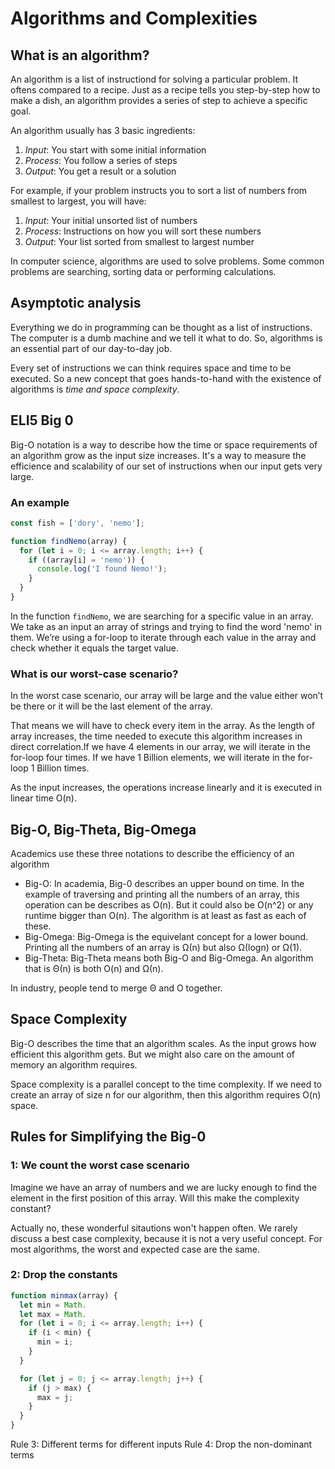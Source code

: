 # Algorithms and Complexities

## What is an algorithm?

An algorithm is a list of instructiond for solving a particular problem. It oftens compared to a recipe. Just as a recipe tells you step-by-step how to make a dish, an algorithm provides a series of step to achieve a specific goal.

An algorithm usually has 3 basic ingredients:

1. _Input_: You start with some initial information
2. _Process_: You follow a series of steps
3. _Output_: You get a result or a solution

For example, if your problem instructs you to sort a list of numbers from smallest to largest, you will have:

1. _Input_: Your initial unsorted list of numbers
2. _Process_: Instructions on how you will sort these numbers
3. _Output_: Your list sorted from smallest to largest number

In computer science, algorithms are used to solve problems. Some common problems are searching, sorting data or performing calculations.

## Asymptotic analysis

Everything we do in programming can be thought as a list of instructions. The computer is a dumb machine and we tell it what to do. So, algorithms is an essential part of our day-to-day job.

Every set of instructions we can think requires space and time to be executed. So a new concept that goes hands-to-hand with the existence of algorithms is _time and space complexity_.

## ELI5 Big 0

Big-O notation is a way to describe how the time or space requirements of an algorithm grow as the input size increases. It's a way to measure the efficience and scalability of our set of instructions when our input gets very large.

### An example

```javascript
const fish = ['dory', 'nemo'];

function findNemo(array) {
  for (let i = 0; i <= array.length; i++) {
    if ((array[i] = 'nemo')) {
      console.log('I found Nemo!');
    }
  }
}
```

In the function `findNemo`, we are searching for a specific value in an array. We take as an input an array of strings and trying to find the word 'nemo' in them. We’re using a for-loop to iterate through each value in the array and check whether it equals the target value.

### What is our worst-case scenario?

In the worst case scenario, our array will be large and the value either won’t be there or it will be the last element of the array.

That means we will have to check every item in the array. As the length of array increases, the time needed to execute this algorithm increases in direct correlation.If we have 4 elements in our array, we will iterate in the for-loop four times. If we have 1 Billion elements, we will iterate in the for-loop 1 Billion times.

As the input increases, the operations increase linearly and it is executed in linear time O(n).

## Big-O, Big-Theta, Big-Omega

Academics use these three notations to describe the efficiency of an algorithm

- Big-O: In academia, Big-0 describes an upper bound on time. In the example of traversing and printing all the numbers of an array, this operation can be describes as O(n). But it could also be O(n^2) or any runtime bigger than O(n). The algorithm is at least as fast as each of these.
- Big-Omega: Big-Omega is the equivelant concept for a lower bound. Printing all the numbers of an array is Ω(n) but also Ω(logn) or Ω(1).
- Big-Theta: Big-Theta means both Big-O and Big-Omega. An algorithm that is Θ(n) is both O(n) and Ω(n).

In industry, people tend to merge Θ and O together.

## Space Complexity

Big-O describes the time that an algorithm scales. As the input grows how efficient this algorithm gets. But we might also care on the amount of memory an algorithm requires.

Space complexity is a parallel concept to the time complexity. If we need to create an array of size n for our algorithm, then this algorithm requires O(n) space.

## Rules for Simplifying the Big-0

### 1: We count the worst case scenario

Imagine we have an array of numbers and we are lucky enough to find the element in the first position of this array. Will this make the complexity constant?

Actually no, these wonderful sitautions won't happen often. We rarely discuss a best case complexity, because it is not a very useful concept. For most algorithms, the worst and expected case are the same.

### 2: Drop the constants

```javascript d
function minmax(array) {
  let min = Math.
  let max = Math.
  for (let i = 0; i <= array.length; i++) {
    if (i < min) {
      min = i;
    }
  }

  for (let j = 0; j <= array.length; j++) {
    if (j > max) {
      max = j;
    }
  }
}
```

Rule 3: Different terms for different inputs
Rule 4: Drop the non-dominant terms

